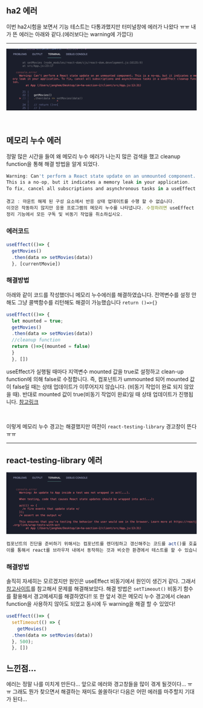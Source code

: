 ## ha2 에러
이번 ha2시험을 보면서 기능 테스트는 다통과했지만 터미널창에 에러가 나왔다 ㅠㅠ 내가 뜬 에러는 아래와 같다.(에러보다는 warning에 가깝다)

---

![](./img/haerr.png)

<br />

## 메모리 누수 에러
정말 많은 시간을 들여 왜 메모리 누수 에러가 나는지 많은 검색을 했고 cleanup function을 통해 해결 방법을 알게 되었다.

```js
Warning: Can't perform a React state update on an unmounted component.
This is a no-op, but it indicates a memory leak in your application.
To fix, cancel all subscriptions and asynchronous tasks in a useEffect cleanup function.

경고 : 마운트 해제 된 구성 요소에서 반응 상태 업데이트를 수행 할 수 없습니다. 
이것은 작동하지 않지만 응용 프로그램의 메모리 누수를 나타냅니다. 수정하려면 useEffect 
정리 기능에서 모든 구독 및 비동기 작업을 취소하십시오.
```

### 에러코드

```js
useEffect(()=> {
  getMovies()
  .then(data => setMovies(data))
  }, [currentMovie])
```

### 해결방법

아래와 같이 코드를 작성했더니 메모리 누수에러를 해결하였습니다. 전역변수를 설정 안해도 그냥 콜백함수를 리턴해도 해결이 가능했습니다 `return ()=>{}`

```js
useEffect(()=> {
  let mounted = true;
  getMovies()
  .then(data => setMovies(data))
  //cleanup function
  return ()=>{(mounted = false)
  }
  }, [])
  ```

useEffect가 실행될 때마다 지역변수 mounted 값을 true로 설정하고 clean-up function에 의해 false로 수정합니다. 즉, 컴포넌트가 ummounted 되어 mounted 값이 false일 때는 상태 업데이트가 이루어지지 않습니다. (비동기 작업이 완료 되지 않았을 때). 반대로 mounted 값이 true(비동기 작업이 완료)일 때 상태 업데이트가 진행됩니다. [참고링크](https://velog.io/@ksh4820/ErrorNote-Warning-Cant-perform-a-React-state-update-on-an-unmounted-component.-This-is-a-no-op-but-it-indicates-a-memory-leak-in-your-application.-To-fix-cancel-all-subscriptions-and-asynchronous-tasks-in-a-useEffect-cleanup-function)

<br />

이렇게 메모리 누수 경고는 해결했지만 여전이 `react-testing-library` 경고창이 뜬다 ㅠㅠ

---

## react-testing-library 에러

![](./img/haerr1.png)

```js
컴포넌트의 진단을 준비하기 위해서는 컴포넌트를 렌더링하고 갱신해주는 코드를 act()를 호출한 것의 안에 넣어 줘야합니다. 
이를 통해서 react를 브라우저 내에서 동작하는 것과 비슷한 환경에서 테스트를 할 수 있습니다.
```

### 해결방법

솔직히 자세히는 모르겠지만 원인은 useEffect 비동기에서 원인이 생긴거 같다. 그래서 [참고사이트](https://davidwcai.medium.com/react-testing-library-and-the-not-wrapped-in-act-errors-491a5629193b)를 참고해서 문제를 해결해보았다. 해결 방법은 `setTimeout()` 비동기 함수를 활용해서 경고메세지를 해결하였다!! 또 한 앞서 겪은 메모리 누수 경고에서 clean function을 사용하지 않아도 되었고 동시에 두 warning을 해결 할 수 있었다!

```js
useEffect(()=> {
  setTimeout(() => {
    getMovies()
  .then(data => setMovies(data))
  }, 500);
  }, [])
```

## 느낀점...

에러는 정말 나를 미치게 만든다... 앞으로 에러와 경고창들을 많이 겪게 될것이다... ㅠㅠ 그래도 뭔가 찾으면서 해결하는 재미도 쏠쏠하다! 다음은 어떤 에러를 마주할지 기대가 된다...